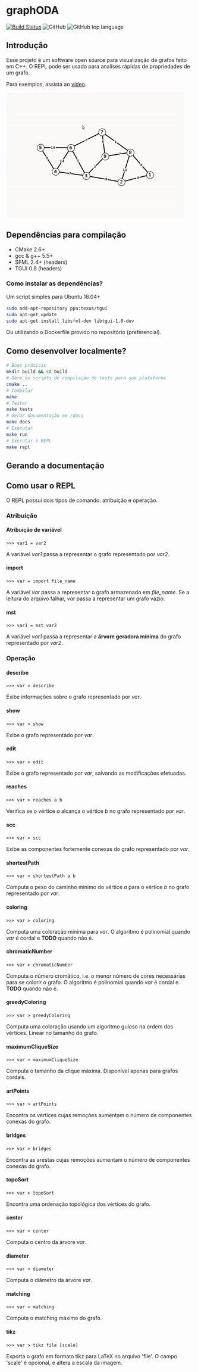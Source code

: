 # graphODA
[![Build Status](https://travis-ci.com/pds2-dcc-ufmg/2019-1-grupo19.svg?token=Mnxg5DUtyLmLApyc8NAT&branch=master)](https://travis-ci.com/pds2-dcc-ufmg/2019-1-grupo19)
![GitHub](https://img.shields.io/github/license/brunomaletta/graphODA)
![GitHub top language](https://img.shields.io/github/languages/top/brunomaletta/graphODA)


## Introdução

Esse projeto é um software open source para visualização de grafos feito em C++. O REPL pode ser usado para analises rápidas de propriedades de um grafo.

Para exemplos, assista ao [vídeo](https://www.youtube.com/watch?v=MY5hHPIj3cg).

![](assets/example.gif)

## Dependências para compilação
- CMake 2.6+
- gcc & g++ 5.5+
- SFML 2.4+ (headers)
- TGUI 0.8 (headers)

### Como instalar as dependências?
Um script simples para Ubuntu 18.04+
```bash
sudo add-apt-repository ppa:texus/tgui
sudo apt-get update
sudo apt-get install libsfml-dev libtgui-1.0-dev
```
Ou utilizando o Dockerfile provido no repositório (preferencial).

## Como desenvolver localmente?
```bash
# Boas práticas
mkdir build && cd build
# Gere os scripts de compilação de teste para sua plataforma
cmake ..
# Compilar
make
# Testar
make tests
# Gerar documentação em /docs
make docs
# Executar
make run
# Executar o REPL
make repl
```

## Gerando a documentação

## Como usar o REPL
O REPL possui dois tipos de comando: atribuição e operação.

### Atribuição

#### Atribuição de variável
```
>>> var1 = var2
```
A variável *var1* passa a representar o grafo representado por *var2*.

#### import
```
>>> var = import file_name
```
A variável *var* passa a representar o grafo armazenado em *file_name*. Se a leitura do arquivo falhar, *var* passa a representar um grafo vazio.

#### mst
```
>>> var1 = mst var2
```
A variável *var1* passa a representar a **árvore geradora mínima** do grafo representado por *var2*.

### Operação

#### describe
```
>>> var > describe
```
Exibe informações sobre o grafo representado por *var*.

#### show
```
>>> var > show
```
Exibe o grafo representado por *var*.

#### edit
```
>>> var > edit
```
Exibe o grafo representado por *var*, salvando as modificações efetuadas.

#### reaches
```
>>> var > reaches a b
```
Verifica se o vértice *a* alcança o vértice *b* no grafo representado por *var*.

#### scc
```
>>> var > scc
```
Exibe as componentes fortemente conexas do grafo representado por *var*.

#### shortestPath
```
>>> var > shortestPath a b
```
Computa o peso do caminho mínimo do vértice *a* para o vértice *b* no grafo representado por *var*.

#### coloring
```
>>> var > coloring
```
Computa uma coloração mínima para *var*. O algoritmo é polinomial quando *var* é cordal e **TODO** quando não é.

#### chromaticNumber
```
>>> var > chromaticNumber
```
Computa o número cromático, i.e. o menor número de cores necessárias para se colorir o grafo. O algoritmo é polinomial quando *var* é cordal e **TODO** quando não é.

#### greedyColoring
```
>>> var > greedyColoring
```
Computa uma coloração usando um algoritmo guloso na ordem dos vértices. Linear no tamanho do grafo.

#### maximumCliqueSize
```
>>> var > maximumCliqueSize
```
Computa o tamanho da clique máxima. Disponível apenas para grafos cordais.

#### artPoints
```
>>> var > artPoints
```
Encontra os vértices cujas remoções aumentam o número de componentes conexas do grafo.

#### bridges
```
>>> var > bridges
```
Encontra as arestas cujas remoções aumentam o número de componentes conexas do grafo.

#### topoSort
```
>>> var > topoSort
```
Encontra uma ordenação topológica dos vértices do grafo.

#### center
```
>>> var > center
```
Computa o centro da árvore *var*.

#### diameter
```
>>> var > diameter
```
Computa o diâmetro da árvore *var*.

#### matching
```
>>> var > matching
```
Computa o matching máximo do grafo.

#### tikz
```
>>> var > tikz file [scale]
```
Exporta o grafo em formato tikz para LaTeX no arquivo 'file'. O campo 'scale' é opcional, e altera a escala da imagem.

